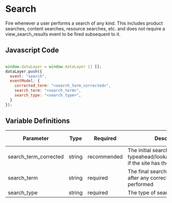 # Search

Fire whenever a user performs a search of any kind. This includes product searches, content searches, resource searches, etc. and does not require a view_search_results event to be fired subsequent to it.

## Javascript Code

```js

window.dataLayer = window.dataLayer || [];
dataLayer.push({
  event: "search",
  eventModel: {
    corrected_term: "<search_term_corrected>",
    search_term: "<search_term>",
    search_type: "<search_type>",
  }
});
```

## Variable Definitions

|Parameter|Type|Required|Description|Example|Pattern|Min Length|Max Length|
| --- | --- | --- | --- | --- | --- | --- | --- |
|search_term_corrected|string|recommended|The initial search term before typeahead/lookahead/suggestion, if the site has those features.|Atla|
|search_term|string|required|The final search term submitted after any correction has been performed|Atlanta|
|search_type|string|required|The type of search performed|franchise,job,global|
